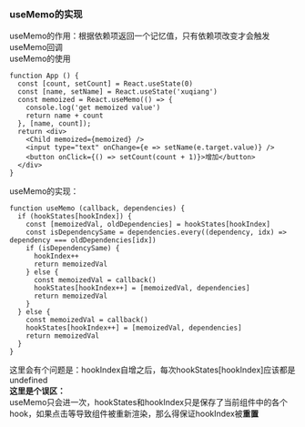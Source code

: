 ### useMemo的实现
useMemo的作用：根据依赖项返回一个记忆值，只有依赖项改变才会触发useMemo回调    
useMemo的使用
```
function App () {
  const [count, setCount] = React.useState(0)
  const [name, setName] = React.useState('xuqiang')
  const memoized = React.useMemo(() => {
    console.log('get memoized value')
    return name + count
  }, [name, count]);
  return <div>
    <Child memoized={memoized} />
    <input type="text" onChange={e => setName(e.target.value)} />
    <button onClick={() => setCount(count + 1)}>增加</button>
  </div>
}
```   

useMemo的实现：
```
function useMemo (callback, dependencies) {
  if (hookStates[hookIndex]) {
    const [memoizedVal, oldDependencies] = hookStates[hookIndex]
    const isDependencySame = dependencies.every((dependency, idx) => dependency === oldDependencies[idx])
    if (isDependencySame) {
      hookIndex++
      return memoizedVal
    } else {
      const memoizedVal = callback()
      hookStates[hookIndex++] = [memoizedVal, dependencies]
      return memoizedVal
    }
  } else {
    const memoizedVal = callback()
    hookStates[hookIndex++] = [memoizedVal, dependencies]
    return memoizedVal
  }
}
```   

这里会有个问题是：hookIndex自增之后，每次hookStates[hookIndex]应该都是undefined   
**这里是个误区：**   
useMemo只会进一次，hookStates和hookIndex只是保存了当前组件中的各个hook，如果点击等导致组件被重新渲染，那么得保证hookIndex被**重置**